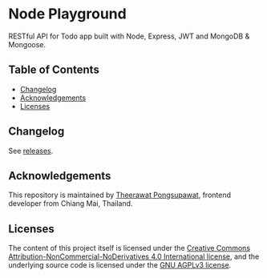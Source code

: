 # Node Playground

RESTful API for Todo app built with Node, Express, JWT and MongoDB & Mongoose.

## Table of Contents

- [Changelog](#changelog)
- [Acknowledgements](#acknowledgements)
- [Licenses](#licenses)

## Changelog

See [releases](https://github.com/rxseven/playground-node/releases).

## Acknowledgements

This repository is maintained by [Theerawat Pongsupawat](http://www.rxseven.com), frontend developer from Chiang Mai, Thailand.

## Licenses

The content of this project itself is licensed under the [Creative Commons Attribution-NonCommercial-NoDerivatives 4.0 International license](http://creativecommons.org/licenses/by-nc-nd/4.0/), and the underlying source code is licensed under the [GNU AGPLv3 license](https://www.gnu.org/licenses/agpl-3.0).
